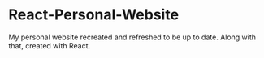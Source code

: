 # React-Personal-Website
My personal website recreated and refreshed to be up to date. Along with that, created with React.
